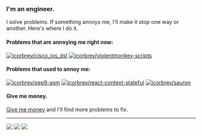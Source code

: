 ### I'm an engineer.

I solve problems. If something annoys me, I'll make it stop one way or another.
Here's where I do it.

#### Problems that are annoying me right now:

[![icorbrey/cisco_ios_dsl](https://github-readme-stats.vercel.app/api/pin/?username=icorbrey&repo=cisco_ios_dsl&theme=github_dark)](https://github.com/icorbrey/cisco_ios_dsl)
[![icorbrey/violentmonkey-scripts](https://github-readme-stats.vercel.app/api/pin/?username=icorbrey&repo=violentmonkey-scripts&theme=github_dark)](https://github.com/icorbrey/violentmonkey-scripts)
  
#### Problems that used to annoy me:

[![icorbrey/pep9-asm](https://github-readme-stats.vercel.app/api/pin/?username=icorbrey&repo=pep9-asm&theme=github_dark)](https://github.com/icorbrey/pep9-asm)
[![icorbrey/react-context-stateful](https://github-readme-stats.vercel.app/api/pin/?username=icorbrey&repo=react-context-stateful&theme=github_dark)](https://github.com/icorbrey/react-context-stateful)
[![icorbrey/sauron](https://github-readme-stats.vercel.app/api/pin/?username=icorbrey&repo=sauron&theme=github_dark)](https://github.com/icorbrey/sauron)

#### Give me money.

[Give me money][sponsor-profile] and I'll find more problems to fix.
  
---

[![][badge-linkedin]][social-linkedin]
[![][badge-medium]][social-medium]
[![][badge-twitter]][social-twitter]

[sponsor-profile]: https://github.com/sponsors/icorbrey "Sponsor Isaac Corbrey on GitHub"

[social-medium]: https://blog.isaaccorbrey.com "Follow Isaac Corbrey on Medium"
[social-twitter]: https://twitter.com/icorbrey "Follow Isaac Corbrey on Twitter"
[social-linkedin]: https://linkedin.com/in/icorbrey "Connect with Isaac Corbrey on LinkedIn"

[badge-medium]: https://img.shields.io/static/v1?style=for-the-badge&logo=medium&label=medium&logoColor=white&labelColor=000000&message=@icorbrey&color=333333
[badge-twitter]: https://img.shields.io/static/v1?style=for-the-badge&logo=twitter&label=twitter&logoColor=white&labelColor=1DA1F2&message=@icorbrey&color=333333
[badge-linkedin]: https://img.shields.io/static/v1?style=for-the-badge&logo=linkedin&label=linkedin&logoColor=white&labelColor=0A66C2&message=/in/icorbrey&color=333333
